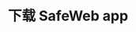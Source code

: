 ---
url: download
picture: /static/img/remote-working-scaled.jpeg
title: 下载 SafeWeb app
heading: 下载 SafeWeb app
message: 该软件可帮助每个人保持专注
windows:
    version: 版本 1.0
    supports: 支持 Windows 11/10/8.1/8/7
    filename: SafeApp-v0.1.407.511.msi
browser:
    message1: 支持浏览器
    message2: Vivaldi, Brave, Cốc Cốc
firefox:
    version: Firefox
    url: https://addons.mozilla.org/en-US/firefox/addon/safeweb-app
chrome:
    version: Chrome
    url: https://chrome.google.com/webstore/detail/safewebapp/kndnmjfabojcaliebfdildmhcojnblpn
edge:
    version: Edge
    url: https://microsoftedge.microsoft.com/addons/detail/safewebapp/fffknmhfnlaknplgpnhffcidkenmmecj
instruction:
    message1: 安装说明在
    message2: 这里
    url: /blog/how-to-install-safeweb-app/
---